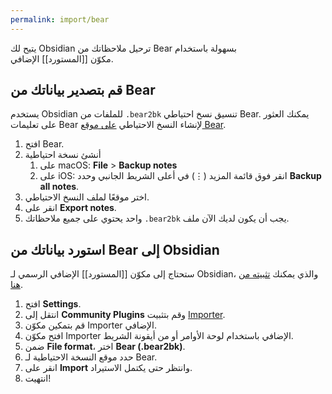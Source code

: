 ```yaml
---
permalink: import/bear
---
```


يتيح لك Obsidian ترحيل ملاحظاتك من Bear بسهولة باستخدام مكوّن [[المستورد]] الإضافي.

## قم بتصدير بياناتك من Bear

يستخدم Obsidian تنسيق نسخ احتياطي <code dir="ltr">.bear2bk</code> للملفات من Bear. يمكنك العثور على تعليمات Bear لإنشاء النسخ الاحتياطي [على موقع Bear](https://bear.app/faq/backup-restore/).

1. افتح Bear.
2. أنشئ نسخة احتياطية
   1. على <span dir="ltr">macOS</span>: **File** > **Backup notes**
   2. على iOS: انقر فوق قائمة المزيد (⋮) في أعلى الشريط الجانبي وحدد **Backup all notes**.
3. اختر موقعًا لملف النسخ الاحتياطي.
4. انقر على **Export notes**.
5. يجب أن يكون لديك الآن ملف <code dir="ltr">.bear2bk</code> واحد يحتوي على جميع ملاحظاتك.

## استورد بياناتك من Bear إلى Obsidian

ستحتاج إلى مكوّن [[المستورد]] الإضافي الرسمي لـ Obsidian، والذي يمكنك [تثبيته من هنا](obsidian://show-plugin?id=obsidian-importer).

1. افتح **Settings**.
2. انتقل إلى **Community Plugins** وقم بتثبيت [Importer](obsidian://show-plugin?id=obsidian-importer).
3. قم بتمكين مكوّن Importer الإضافي.
4. افتح مكوّن Importer الإضافي باستخدام لوحة الأوامر أو من أيقونة الشريط.
5. ضمن **File format**، اختر **Bear (.bear2bk)**.
6. حدد موقع النسخة الاحتياطية لـ Bear.
7. انقر على **Import** وانتظر حتى يكتمل الاستيراد.
8. انتهيت!
